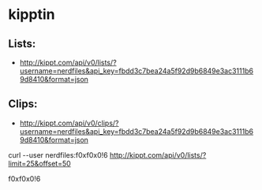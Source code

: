 # kipptin

## Lists:

- http://kippt.com/api/v0/lists/?username=nerdfiles&api_key=fbdd3c7bea24a5f92d9b6849e3ac3111b69d8410&format=json

## Clips:

- http://kippt.com/api/v0/clips/?username=nerdfiles&api_key=fbdd3c7bea24a5f92d9b6849e3ac3111b69d8410&format=json


curl --user nerdfiles:f0xf0x0!6 http://kippt.com/api/v0/lists/?limit=25&offset=50

f0xf0x0!6

